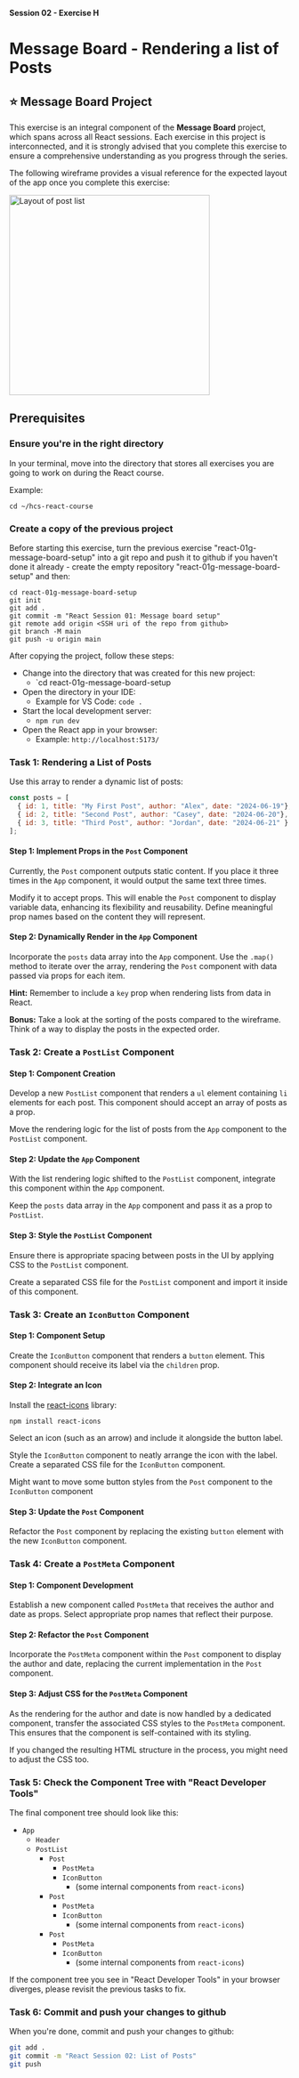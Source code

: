 **Session 02 - Exercise H**

# Message Board - Rendering a list of Posts

## ⭐️ Message Board Project

This exercise is an integral component of the **Message Board** project, which spans across all React sessions. Each exercise in this project is interconnected, and it is strongly advised that you complete this exercise to ensure a comprehensive understanding as you progress through the series.

The following wireframe provides a visual reference for the expected layout of the app once you complete this exercise:

<img src="message-board-post-list.jpg" alt="Layout of post list" width="360" />


## Prerequisites

### Ensure you're in the right directory

In your terminal, move into the directory that stores all exercises you are going to work on during the React course.

Example:

```
cd ~/hcs-react-course
```

### Create a copy of the previous project

Before starting this exercise, turn the previous exercise "react-01g-message-board-setup" into a git repo and push it to github if you haven't done it already - create the empty repository "react-01g-message-board-setup" and then:

```
cd react-01g-message-board-setup
git init
git add .
git commit -m "React Session 01: Message board setup"
git remote add origin <SSH uri of the repo from github>
git branch -M main
git push -u origin main
```

After copying the project, follow these steps:

- Change into the directory that was created for this new project:
    - `cd react-01g-message-board-setup
- Open the directory in your IDE:
    - Example for VS Code: `code .`
- Start the local development server:
    - `npm run dev`
- Open the React app in your browser:
    - Example: `http://localhost:5173/`

### Task 1: Rendering a List of Posts

Use this array to render a dynamic list of posts:

```jsx
const posts = [
  { id: 1, title: "My First Post", author: "Alex", date: "2024-06-19"},
  { id: 2, title: "Second Post", author: "Casey", date: "2024-06-20"},
  { id: 3, title: "Third Post", author: "Jordan", date: "2024-06-21" }
];
```

#### Step 1: Implement Props in the `Post` Component

Currently, the `Post` component outputs static content.  If you place it three times in the `App` component, it would output the same text three times.

Modify it to accept props. This will enable the `Post` component to display variable data, enhancing its flexibility and reusability. Define meaningful prop names based on the content they will represent.

#### Step 2: Dynamically Render in the `App` Component

Incorporate the `posts` data array into the `App` component. Use the `.map()` method to iterate over the array, rendering the `Post` component with data passed via props for each item.

**Hint:** Remember to include a `key` prop when rendering lists from data in React.

**Bonus:** Take a look at the sorting of the posts compared to the wireframe. Think of a way to display the posts in the expected order.

### Task 2: Create a `PostList` Component

#### Step 1: Component Creation

Develop a new `PostList` component that renders a `ul` element containing `li` elements for each post. This component should accept an array of posts as a prop.

Move the rendering logic for the list of posts from the `App` component to the `PostList` component.

#### Step 2: Update the `App` Component

With the list rendering logic shifted to the `PostList` component, integrate this component within the `App` component.

Keep the `posts` data array in the `App` component and pass it as a prop to `PostList`.

#### Step 3: Style the `PostList` Component

Ensure there is appropriate spacing between posts in the UI by applying CSS to the `PostList` component.

Create a separated CSS file for the `PostList` component and import it inside of this component.

### Task 3: Create an `IconButton` Component

#### Step 1: Component Setup

Create the `IconButton` component that renders a `button` element. This component should receive its label via the `children` prop.

#### Step 2: Integrate an Icon

Install the [react-icons](https://react-icons.github.io/react-icons/) library:

```
npm install react-icons
```

Select an icon (such as an arrow) and include it alongside the button label. 

Style the `IconButton` component to neatly arrange the icon with the label. Create a separated CSS file for the `IconButton` component.

Might want to move some button styles from the `Post` component to the `IconButton` component

#### Step 3: Update the `Post` Component

Refactor the `Post` component by replacing the existing `button` element with the new `IconButton` component.

### Task 4: Create a `PostMeta` Component

#### Step 1: Component Development

Establish a new component called `PostMeta` that receives the author and date as props. Select appropriate prop names that reflect their purpose.

#### Step 2: Refactor the `Post` Component

Incorporate the `PostMeta` component within the `Post` component to display the author and date, replacing the current implementation in the `Post` component.

#### Step 3: Adjust CSS for the `PostMeta` Component

As the rendering for the author and date is now handled by a dedicated component, transfer the associated CSS styles to the `PostMeta` component. This ensures that the component is self-contained with its styling.

If you changed the resulting HTML structure in the process, you might need to adjust the CSS too.

### Task 5: Check the Component Tree with "React Developer Tools"

The final component tree should look like this:

- `App`
  - `Header`
  - `PostList`
    - `Post`
      - `PostMeta`
      - `IconButton`
        - (some internal components from `react-icons`)
    - `Post`
      - `PostMeta`
      - `IconButton`
        - (some internal components from `react-icons`)
    - `Post`
      - `PostMeta`
      - `IconButton`
        - (some internal components from `react-icons`)

If the component tree you see in "React Developer Tools" in your browser diverges, please revisit the previous tasks to fix.

### Task 6: Commit and push your changes to github

When you're done, commit and push your changes to github:

```sh
git add .
git commit -m "React Session 02: List of Posts"
git push
```
